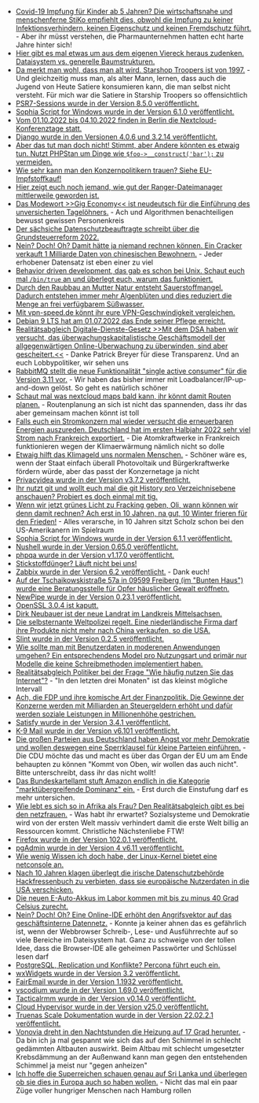 * [Covid-19 Impfung für Kinder ab 5 Jahren? Die wirtschaftsnahe und menschenferne StiKo empfiehlt dies, obwohl die Impfung zu keiner Infektionsverhindern, keinen Eigenschutz und keinen Fremdschutz führt.](https://impfentscheidung.online/kinder-ab-5-jahren-gegen-corona-impfen-fragwuerdige-begruendungen-der-stiko/) - Aber ihr müsst verstehen, die Pharmaunternehmen hatten echt harte Jahre hinter sich!
* [Hier gibt es mal etwas um aus dem eigenen Viereck heraus zudenken. Dataisystem vs. generelle Baumstrukturen.](https://utcc.utoronto.ca/~cks/space/blog/tech/FilesystemsVsGeneralTrees)
* [Da merkt man wohl, dass man alt wird. Starshop Troopers ist von 1997.](https://blog.fefe.de/?ts=9c3cd60f) - Und gleichzeitig muss man, als alter Mann, lernen, dass auch die Jugend von Heute Satiere konsumieren kann, die man selbst nicht versteht. Für mich war die Satiere in Starship Troopers so offensichtlich
* [PSR7-Sessions wurde in der Version 8.5.0 veröffentlicht.](https://github.com/psr7-sessions/storageless/releases/tag/8.5.0)
* [Sophia Script for Windows wurde in der Version 6.1.0 veröffentlicht.](https://github.com/farag2/Sophia-Script-for-Windows/releases/tag/6.1.0)
* [Vom 01.10.2022 bis 04.10.2022 finden in Berlin die Nextcloud-Konferenztage statt.](https://nextcloud.com/blog/youre-invited-nextcloud-conference-on-october-1-2-in-berlin/)
* [Django wurde in den Versionen 4.0.6 und 3.2.14 veröffentlicht.](https://www.bleepingcomputer.com/news/security/django-fixes-sql-injection-vulnerability-in-new-releases/)
* [Aber das tut man doch nicht! Stimmt, aber Andere könnten es etwaig tun. Nutzt PHPStan um Dinge wie `$foo->__construct('bar');` zu vermeiden.](https://matthiasnoback.nl/2022/07/effective-immutability-with-phpstan/)
* [Wie sehr kann man den Konzernpolitikern trauen? Siehe EU-Impfstoffkauf!](https://netzpolitik.org/2022/informationsfreiheitsbeauftragte-regierungs-chats-muessen-zu-den-akten/)
* [Hier zeigt euch noch jemand, wie gut der Ranger-Dateimanager mittlerweile geworden ist.](https://opensource.com/article/22/7/manage-files-linux-terminal-ranger)
* [Das Modewort >>Gig Economy<< ist neudeutsch für die Einführung des unversicherten Tagelöhners.](https://netzpolitik.org/2022/plattformarbeit-wie-ungleichheiten-in-die-digitale-arbeitswelt-mitziehen/) - Ach und Algorithmen benachteiligen bewusst gewissen Personenkreis
* [Der sächsiche Datenschutzbeauftragte schreibt über die Grundsteuerreform 2022.](https://www.saechsdsb.de/113-allgemein/678-grundsteuerreform-2022-zustaendigkeit-des-bfdi)
* [Nein? Doch! Oh? Damit hätte ja niemand rechnen können. Ein Cracker verkauft 1 Milliarde Daten von chinesischen Bewohnern.](https://www.borncity.com/blog/2022/07/05/hacker-verkauft-1-milliarde-daten-der-bewohner-shanghais-fr-10-bitcoins/) - Jeder erhobener Datensatz ist eben einer zu viel
* [Behavior driven development, das gab es schon bei Unix. Schaut euch mal `/bin/true` an und überlegt euch, warum das funktioniert.](https://utcc.utoronto.ca/~cks/space/blog/unix/EmptyFileWhyTrue)
* [Durch den Raubbau an Mutter Natur entsteht Sauerstoffmangel. Dadurch entstehen immer mehr Algenblüten und dies reduziert die Menge an frei verfügbarem Süßwasser.](https://www.sonnenseite.com/de/umwelt/das-wasser-verschwindet/)
* [Mit vpn-speed.de könnt ihr eure VPN-Geschwindigkeit vergleichen.](https://goneuland.de/neues-projekt-vpn-speed-de/)
* [Debian 9 LTS hat am 01.07.2022 das Ende seiner Pflege erreicht.](https://lwn.net/Articles/899962/)
* [Realitätsabgleich Digitale-Dienste-Gesetz >>Mit dem DSA haben wir versucht, das überwachungskapitalistische Geschäftsmodell der allgegenwärtigen Online-Überwachung zu überwinden, sind aber gescheitert.<<](https://www.patrick-breyer.de/digitale-dienste-gesetz-kein-digitales-grundgesetz-industrie-und-regierungsinteressen-haben-sich-durchgesetzt/) - Danke Patrick Breyer für diese Transparenz. Und an euch Lobbypolitiker, wir sehen uns
* [RabbitMQ stellt die neue Funktionalität "single active consumer" für die Version 3.11 vor.](https://blog.rabbitmq.com/posts/2022/07/rabbitmq-3-11-feature-preview-single-active-consumer-for-streams/) - Wir haben das bisher immer mit Loadbalancer/IP-up-and-down gelöst. So geht es natürlich schöner
* [Schaut mal was nextcloud maps bald kann, ihr könnt damit Routen planen.](https://nextcloud.com/blog/plan-your-next-trip-with-nextcloud-maps-new-features/) - Routenplanung an sich ist nicht das spannenden, dass ihr das aber gemeinsam machen könnt ist toll
* [Falls euch ein Stromkonzern mal wieder versucht die erneuerbaren Energien auszureden. Deutschland hat im ersten Halbjahr 2022 sehr viel Strom nach Frankreich exportiert.](https://www.sonnenseite.com/de/energie/erneuerbare-muessen-fuer-franzoesische-atomkraft-einspringen/) - Die Atomkraftwerke in Frankreich funktionieren wegen der Klimaerwärmung nämlich nicht so dolle
* [Etwaig hilft das Klimageld uns normalen Menschen.](https://www.sonnenseite.com/de/wirtschaft/studie-des-verbraucher-rats-klimageld-kann-soziale-haerten-abfedern/) - Schöner wäre es, wenn der Staat einfach überall Photovoltaik und Bürgerkraftwerke fördern würde, aber das passt der Konzernetage ja nicht
* [Privacyidea wurde in der Version v3.7.2 veröffentlicht.](https://github.com/privacyidea/privacyidea/releases/tag/v3.7.2)
* [Ihr nutzt git und wollt euch mal die git History pro Verzeichnisebene anschauen? Probiert es doch einmal mit tig.](https://opensource.com/article/22/7/visualize-git-workflow-tig)
* [Wenn wir jetzt grünes Licht zu Fracking geben, Oli, wann können wir denn damit rechnen? Ach erst in 10 Jahren, na gut, 10 Winter frieren für den Frieden!](https://www.sonnenseite.com/de/umwelt/gesundheitsschaeden-durch-klimawandel/) - Alles verarsche, in 10 Jahren sitzt Scholz schon bei den US-Amerikanern im Spielraum
* [Sophia Script for Windows wurde in der Version 6.1.1 veröffentlicht.](https://github.com/farag2/Sophia-Script-for-Windows/releases/tag/6.1.1)
* [Nushell wurde in der Version 0.65.0 veröffentlicht.](https://github.com/nushell/nushell/releases/tag/0.65.0)
* [phpqa wurde in der Version v1.17.0 veröffentlicht.](https://github.com/jakzal/phpqa/releases/tag/v1.75.0)
* [Stickstoffdünger? Läuft nicht bei uns!](https://netzfrauen.org/2022/07/05/nitrogen-2-2/)
* [Zabbix wurde in der Version 6.2 veröffentlicht.](https://blog.zabbix.com/zabbix-6-2-is-out-now/21602/) - Dank euch!
* [Auf der Tschaikowskistraße 57a in 09599 Freiberg (im "Bunten Haus") wurde eine Beratungsstelle für Opfer häuslicher Gewalt eröffnetn.](https://www.mdr.de/nachrichten/sachsen/chemnitz/freiberg/beratung-haeusliche-gewalt-mittelsachsen-100.html)
* [NewPipe wurde in der Version 0.23.1 veröffentlicht.](https://newpipe.net/blog/pinned/release/newpipe-0.23.1/)
* [OpenSSL 3.0.4 ist kaputt.](https://www.borncity.com/blog/2022/07/06/openssl-3-0-4-schwachstelle-cve-2022-2274-heap-speicherbeschdigung-mit-rsa-private-key-operation/)
* [Dirk Neubauer ist der neue Landrat im Landkreis Mittelsachsen.](https://www.mdr.de/nachrichten/sachsen/chemnitz/freiberg/interview-dirk-neubauer-landrat-mittelsachsen-100.html)
* [Die selbsternante Weltpolizei regelt. Eine niederländische Firma darf ihre Produkte nicht mehr nach China verkaufen, so die USA.](https://blog.fefe.de/?ts=9c3ba5a3)
* [Slint wurde in der Version 0.2.5 veröffentlicht.](https://github.com/slint-ui/slint/releases/tag/v0.2.5)
* [Wie sollte man mit Benutzerdaten in moderenen Anwendungen umgehen? Ein entsprechendens Model pro Nutzungsart und primär nur Modelle die keine Schreibmethoden implementiert haben.](https://matthiasnoback.nl/2022/07/decoupling-your-security-user-from-your-user-model/)
* [Realitätsabgleich Politiker bei der Frage "Wie häufig nutzen Sie das Internet"?](https://blog.fefe.de/?ts=9c3b3543) - "In den letzten drei Monaten" ist das kleinst mögliche Intervall
* [Ach, die FDP und ihre komische Art der Finanzpolitik. Die Gewinne der Konzerne werden mit Milliarden an Steuergeldern erhöht und dafür werden soziale Leistungen in Millionenhöhe gestrichen.](https://blog.fefe.de/?ts=9c3b3381)
* [Satisfy wurde in der Version 3.4.1 veröffentlicht.](https://github.com/ludofleury/satisfy/releases/tag/3.4.1)
* [K-9 Mail wurde in der Version v6.101 veröffentlicht.](https://github.com/thundernest/k-9/releases/tag/6.101)
* [Die großen Parteien aus Deutschland haben Angst vor mehr Demokratie und wollen deswegen eine Sperrklausel für kleine Parteien einführen.](https://www.patrick-breyer.de/piratenpartei-jetzt-unterschreiben-fuer-stopp-der-unfairen-und-undemokratischen-sperrklausel/) - Die CDU möchte das und macht es über das Organ der EU um am Ende behaupten zu können "Kommt von Oben, wir wollen das auch nicht". Bitte unterschreibt, dass ihr das nicht wollt!
* [Das Bundeskartellamt stuft Amazon endlich in die Kategorie "marktübergreifende Dominanz" ein.](https://netzpolitik.org/2022/wettbewerb-bundeskartellamt-verschaerft-gangart-gegen-amazon/) - Erst durch die Einstufung darf es mehr untersichen.
* [Wie lebt es sich so in Afrika als Frau? Den Realitätsabgleich gibt es bei den netzfrauen.](https://netzfrauen.org/2022/07/06/nigeria-5/) - Was habt ihr erwartet? Sozialsysteme und Demokratie wird von der ersten Welt massiv verhindert damit die erste Welt billig an Ressourcen kommt. Christliche Nächstenliebe FTW!
* [Firefox wurde in der Version 102.0.1 veröffentlicht.](https://www.borncity.com/blog/2022/07/07/firefox-102-0-1-freigegeben/)
* [pgAdmin wurde in der Version 4 v6.11 veröffentlicht.](https://www.postgresql.org/about/news/pgadmin-4-v611-released-2480/)
* [Wie wenig Wissen ich doch habe, der Linux-Kernel bietet eine netconsole an.](https://utcc.utoronto.ca/~cks/space/blog/linux/NetconsoleMixedViews)
* [Nach 10 Jahren klagen überlegt die irische Datenschutzbehörde Hackfressenbuch zu verbieten, dass sie europäische Nutzerdaten in die USA verschicken.](https://blog.fefe.de/?ts=9c39c707)
* [Die neuen E-Auto-Akkus im Labor kommen mit bis zu minus 40 Grad Celsius zurecht.](https://www.sonnenseite.com/de/energie/neue-akkus-sind-hitze-und-kaelteunempfindlich/)
* [Nein? Doch! Oh? Eine Online-IDE erhöht den Angrifsvektor auf das geschäftsinterne Datennetz.](https://www.bleepingcomputer.com/news/security/online-programming-ides-can-be-used-to-launch-remote-cyberattacks/) - Konnte ja keiner ahnen das es gefährlich ist, wenn der Webbrowser Schreib-, Lese- und Ausführrechte auf so viele Bereiche im Dateisystem hat. Ganz zu schweige von der tollen Idee, dass die Browser-IDE alle geheimen Passwörter und Schlüssel lesen darf
* [PostgreSQL, Replication und Konflikte? Percona führt euch ein.](https://www.percona.com/blog/postgresql-replication-and-conflicts/)
* [wxWidgets wurde in der Version 3.2 veröffentlicht.](https://www.phoronix.com/scan.php?page=news_item&px=wxWidgets-3.2-Released)
* [FairEmail wurde in der Version 1.1932 veröffentlicht.](https://github.com/M66B/FairEmail/releases/tag/1.1932)
* [vscodium wurde in der Version 1.69.0 veröffentlicht.](https://github.com/VSCodium/vscodium/releases/tag/1.69.0)
* [Tacticalrmm wurde in der Version v0.14.0 veröffentlicht.](https://github.com/amidaware/tacticalrmm/releases/tag/v0.14.0)
* [Cloud Hypervisor wurde in der Version v25.0 veröffentlicht.](https://github.com/cloud-hypervisor/cloud-hypervisor/releases/tag/v25.0)
* [Truenas Scale Dokumentation wurde in der Version 22.02.2.1 veröffentlicht.](https://github.com/truenas/documentation/releases/tag/TS22.02.2.1)
* [Vonovia dreht in den Nachtstunden die Heizung auf 17 Grad herunter.](https://blog.fefe.de/?ts=9c387466) - Da bin ich ja mal gespannt wie sich das auf den Schimmel in schlecht gedämmten Altbauten auswirkt. Beim Altbau mit schlecht umgesetzter Krebsdämmung an der Außenwand kann man gegen den entstehenden Schimmel ja meist nur "gegen anheizen"
* [Ich hoffe die Superreichen schauen genau auf Sri Lanka und überlegen ob sie dies in Europa auch so haben wollen.](https://blog.fefe.de/?ts=9c387244) - Nicht das mal ein paar Züge voller hungriger Menschen nach Hamburg rollen
